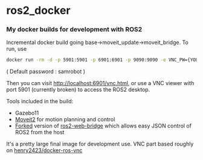 # ros2_docker

### My docker builds for development with ROS2
Incremental docker build going base->moveit_update->moveit_bridge. To run, use 

```cmd
docker run -rm -d -p 5901:5901 -p 6901:6901 -p 9090:9090 -e VNC_PW={YOUR_PASSWORD} swilcock0/ros2_ubuntu:user
```

( Default password : samrobot )

Then you can visit [http://localhost:6901/vnc.html](http://localhost:6901/vnc.html), or use a VNC viewer with port 5901 (currently broken) to access the ROS2 desktop.

Tools included in the build:

- Gazebo11
- [Moveit2](https://github.com/ros-planning/moveit2) for motion planning and control
- [Forked](https://github.com/swilcock0/ros2-web-bridge) version of [ros2-web-bridge](https://github.com/RobotWebTools/ros2-web-bridge) which allows easy JSON control of ROS2 from the host


It's a pretty large final image for development use. VNC part based roughly on [henry2423/docker-ros-vnc](https://github.com/henry2423/docker-ros-vnc)
